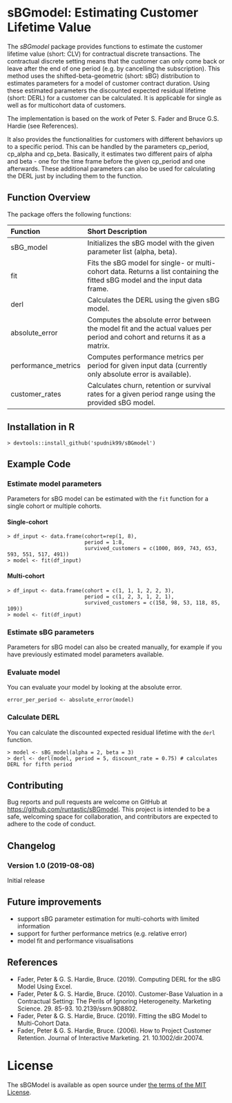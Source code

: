 # sBGmodel: Estimating Customer Lifetime Value

The *sBGmodel* package provides functions to estimate the customer lifetime value (short: CLV) for contractual discrete transactions.
The contractual discrete setting means that the customer can only come back or leave after the end of one period (e.g. by cancelling the subscription).
This method uses the shifted-beta-geometric (short: sBG) distribution to estimates parameters for a model of customer contract duration. 
Using these estimated parameters the discounted expected residual lifetime (short: DERL) for a customer can be calculated. 
It is applicable for single as well as for multicohort data of customers.

The implementation is based on the work of Peter S. Fader and Bruce G.S. Hardie (see References). 

It also provides the functionalities for customers with different behaviors up to a specific period. 
This can be handled by the parameters cp_period, cp_alpha and cp_beta.
Basically, it estimates two different pairs of alpha and beta - one for the time frame before the given cp_period and one afterwards.
These additional parameters can also be used for calculating the DERL just by including them to the function.


## Function Overview

The package offers the following functions:


| Function  | Short Description | 
| :-------- | :---------------- | 
| sBG_model | Initializes the sBG model with the given parameter list (alpha, beta). |
| fit | Fits the sBG model for single- or multi-cohort data. Returns a list containing the fitted sBG model and the input data frame. | 
| derl | Calculates the DERL using the given sBG model. | 
| absolute_error | Computes the absolute error between the model fit and the actual values per period and cohort and returns it as a matrix. | 
| performance_metrics | Computes performance metrics per period for given input data (currently only absolute error is available). |
| customer_rates | Calculates churn, retention or survival rates for a given period range using the provided sBG model. | 


## Installation in R

```
> devtools::install_github('spudnik99/sBGmodel')
```

## Example Code


### Estimate model parameters

Parameters for sBG model can be estimated with the `fit` function for a single cohort or multiple cohorts.

#### Single-cohort

```
> df_input <- data.frame(cohort=rep(1, 8), 
                         period = 1:8, 
                         survived_customers = c(1000, 869, 743, 653, 593, 551, 517, 491))
> model <- fit(df_input)
```

#### Multi-cohort

```
> df_input <- data.frame(cohort = c(1, 1, 1, 2, 2, 3),  
                         period = c(1, 2, 3, 1, 2, 1), 
                         survived_customers = c(158, 98, 53, 118, 85, 109))
> model <- fit(df_input)
```


### Estimate sBG parameters

Parameters for sBG model can also be created manually, for example if you have previously estimated model parameters
available.

### Evaluate model
You can evaluate your model by looking at the absolute error.
```
error_per_period <- absolute_error(model)
```

### Calculate DERL
You can calculate the discounted expected residual lifetime with the `derl` function.
```
> model <- sBG_model(alpha = 2, beta = 3)
> derl <- derl(model, period = 5, discount_rate = 0.75) # calculates DERL for fifth period
```

## Contributing
Bug reports and pull requests are welcome on GitHub at https://github.com/runtastic/sBGmodel. This project is 
intended to be a safe, welcoming space for collaboration, and contributors are expected to adhere to the 
code of conduct.

## Changelog
### Version 1.0 (2019-08-08)
Initial release

## Future improvements
 * support sBG parameter estimation for multi-cohorts with limited information
 * support for further performance metrics (e.g. relative error)
 * model fit and performance visualisations

## References
 * Fader, Peter & G. S. Hardie, Bruce. (2019). Computing DERL for the sBG Model Using Excel. 
 * Fader, Peter & G. S. Hardie, Bruce. (2010). Customer-Base Valuation in a Contractual Setting: The Perils of Ignoring Heterogeneity. Marketing Science. 29. 85-93. 10.2139/ssrn.908802. 
 * Fader, Peter & G. S. Hardie, Bruce. (2019). Fitting the sBG Model to Multi-Cohort Data. 
 * Fader, Peter & G. S. Hardie, Bruce. (2006). How to Project Customer Retention. Journal of Interactive Marketing. 21. 10.1002/dir.20074. 
 
# License
The sBGModel is available as open source under [the terms of the MIT License][mit].

[mit]: https://choosealicense.com/licenses/mit/
